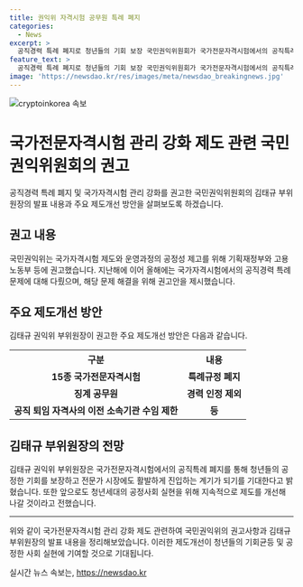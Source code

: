```yaml
---
title: 권익위 자격시험 공무원 특례 폐지
categories:
  - News
excerpt: >
  공직경력 특례 폐지로 청년들의 기회 보장 국민권익위원회가 국가전문자격시험에서의 공직특례 폐지를 권고했다. 이에는 법무사, 세무사, 변리사 등 15종의 시험 응시자 중 공직경력이 있는 경우 자격 자동 부여 및 시험 면제 등 규정이 포함된다. 또한, 징계 공무원 경력 인정 제외 및 공직 퇴임 자격사의 이전 소속기관 수임 제한 등이 제안되었다. 국민권익위는 이를 통해 청년들의 공정한 기회를 보장할 수 있고, 전문가 시장에도 활발한 진입을 기대한다고 설명했다.
feature_text: >
  공직경력 특례 폐지로 청년들의 기회 보장 국민권익위원회가 국가전문자격시험에서의 공직특례 폐지를 권고했다. 이에는 법무사, 세무사, 변리사 등 15종의 시험 응시자 중 공직경력이 있는 경우 자격 자동 부여 및 시험 면제 등 규정이 포함된다. 또한, 징계 공무원 경력 인정 제외 및 공직 퇴임 자격사의 이전 소속기관 수임 제한 등이 제안되었다. 국민권익위는 이를 통해 청년들의 공정한 기회를 보장할 수 있고, 전문가 시장에도 활발한 진입을 기대한다고 설명했다.
image: 'https://newsdao.kr/res/images/meta/newsdao_breakingnews.jpg'
---
```


<p><img src="https://newsdao.kr/res/images/meta/newsdao_breakingnews.jpg" alt="cryptoinkorea 속보" /></p>

<h1 data-ke-size="size26">국가전문자격시험 관리 강화 제도 관련 국민권익위원회의 권고</h1>

<p data-ke-size="size16">공직경력 특례 폐지 및 국가자격시험 관리 강화를 권고한 국민권익위원회의 김태규 부위원장의 발표 내용과 주요 제도개선 방안을 살펴보도록 하겠습니다.</p>

<h2 data-ke-size="size24">권고 내용</h2>

<p data-ke-size="size16">국민권익위는 국가자격시험 제도와 운영과정의 공정성 제고를 위해 기획재정부와 고용노동부 등에 권고했습니다. 지난해에 이어 올해에는 국가자격시험에서의 공직경력 특례 문제에 대해 다뤘으며, 해당 문제 해결을 위해 권고안을 제시했습니다.</p>

<h2 data-ke-size="size24">주요 제도개선 방안</h2>

<p data-ke-size="size16">김태규 권익위 부위원장이 권고한 주요 제도개선 방안은 다음과 같습니다.</p>

<table>
    <tr>
        <th>구분</th>
        <th>내용</th>
    </tr>
    <tr>
        <td style="text-align: center; height: 17px;"><b>15종 국가전문자격시험</b></td>
        <td style="text-align: center; height: 17px;"><b>특례규정 폐지</b></td>
    </tr>
    <tr>
        <td style="text-align: center; height: 17px;"><b>징계 공무원</b></td>
        <td style="text-align: center; height: 17px;"><b>경력 인정 제외</b></td>
    </tr>
    <tr>
        <td style="text-align: center; height: 17px;"><b>공직 퇴임 자격사의 이전 소속기관 수임 제한</b></td>
        <td style="text-align: center; height: 17px;"><b>등</b></td>
    </tr>
</table>

<h2 data-ke-size="size24">김태규 부위원장의 전망</h2>

<p data-ke-size="size16">김태규 권익위 부위원장은 국가전문자격시험에서의 공직특례 폐지를 통해 청년들의 공정한 기회를 보장하고 전문가 시장에도 활발하게 진입하는 계기가 되기를 기대한다고 밝혔습니다. 또한 앞으로도 청년세대의 공정사회 실현을 위해 지속적으로 제도를 개선해 나갈 것이라고 전했습니다.</p>

<hr>

<p data-ke-size="size16">위와 같이 국가전문자격시험 관리 강화 제도 관련하여 국민권익위의 권고사항과 김태규 부위원장의 발표 내용을 정리해보았습니다. 이러한 제도개선이 청년들의 기회균등 및 공정한 사회 실현에 기여할 것으로 기대됩니다.</p>
실시간 뉴스 속보는, <a href="https://newsdao.kr" rel="dofollow">https://newsdao.kr</a>


